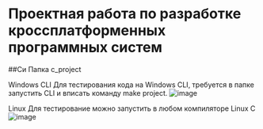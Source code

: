 # Проектная работа по разработке кроссплатформенных программных систем

##Си
Папка c_project

Windows CLI
Для тестирования кода на Windows CLI, требуется в папке запустить CLI и вписать команду make project.
![image](https://user-images.githubusercontent.com/78841412/207137710-e0d6c5bc-f886-406a-afe6-6efe45984816.png)


Linux
Для тестирование можно запустить в любом компиляторе Linux C
![image](https://user-images.githubusercontent.com/78841412/207138110-fa86da0e-8b27-48c7-84a3-4e074f3ac746.png)
